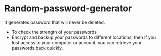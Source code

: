# Random-password-generator

It generates password that will never be deleted.
-    To check the strength of your passwords
-    Encrypt and backup your passwords to different locations, then if you lost access to your computer or account, you can retrieve your passwords back quickly.
